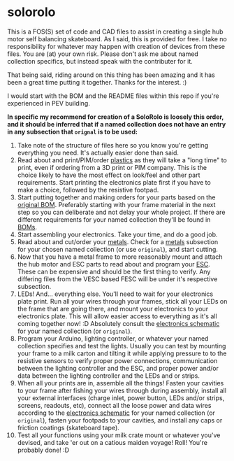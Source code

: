# solorolo
  
This is a FOS(S) set of code and CAD files to assist in creating a single hub motor self balancing skateboard. As I said, this is provided for free. I take no responsibility for whatever may happen with creation of devices from these files. You are (at) your own risk. Please don't ask me about named collection specifics, but instead speak with the contributer for it.  
  
That being said, riding around on this thing has been amazing and it has been a great time putting it together. Thanks for the interest. :)  
  
I would start with the BOM and the README files within this repo if you're experienced in PEV building.  
  
**In specific my recommend for creation of a SoloRolo is loosely this order, and it should be inferred that if a named collection does not have an entry in any subsection that `orignal` is to be used:**
1. Take note of the structure of files here so you know you're getting everything you need. It's actually easier done than said.
2. Read about and print/PIM/order [plastics](mechanical/plastics/PLASTICS.md) as they will take a "long time" to print, even if ordering from a 3D print or PIM company. This is the choice likely to have the most effect on look/feel and other part requirements. Start printing the electronics plate first if you have to make a choice, followed by the resistive footpad.
3. Start putting together and making orders for your parts based on the [original BOM](BOMs/original/BOM.md). Preferably starting with your frame material in the next step so you can deliberate and not delay your whole project. If there are different requirements for your named collection they'll be found in [BOMs](BOMs/).
4. Start assembling your electronics. Take your time, and do a good job.
5. Read about and cut/order your [metals](mechanical/metals/METALS.md). Check for a [metals](metals/) subsection for your chosen named collection (or use `original`), and start cutting.
6. Now that you have a metal frame to more reasonably mount and attach the hub motor and ESC parts to read about and program your [ESC](electronics/ESCs/). These can be expensive and should be the first thing to verify. Any differing files from the VESC based FESC will be under it's respective subsection.
7. LEDs! And... everything else. You'll need to wait for your electronics plate print. Run all your wires through your frames, stick all your LEDs on the frame that are going there, and mount your electronics to your electronics plate. This will allow easier access to everything as it's all coming together now! :D Absolutely consult the [electronics schematic](electronics/schematics/) for your named collection (or `original`).
8. Program your Arduino, lighting controller, or whatever your named collection specifies and test the lights. Usually you can test by mounting your frame to a milk carton and tilting it while applying pressure to to the resistive sensors to verify proper power connections, communication between the lighting controller and the ESC, and proper power and/or data between the lighting controller and the LEDs and or strips.
9. When all your prints are in, assemble all the things! Fasten your cavities to your frame after fishing your wires through during assembly, install all your external interfaces (charge inlet, power button, LEDs and/or strips, screens, readouts, etc), connect all the loose power and data wires according to the [electronics schematic](electronics/schematics/) for your named collection (or `original`), fasten your footpads to your cavities, and install any caps or friction coatings (skateboard tape).
10. Test all your functions using your milk crate mount or whatever you've devised, and take 'er out on a catious maiden voyage! Roll! You're probably done! :D  
